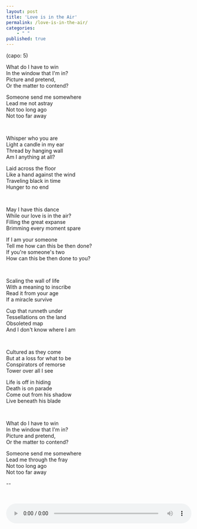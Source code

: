 ```yaml
---
layout: post
title: 'Love is in the Air'
permalink: /love-is-in-the-air/
categories: 
    - " "
published: true
---
```


(capo: 5)  
  
What do I have to win  
In the window that I'm in?  
Picture and pretend,  
Or the matter to contend?  
  
Someone send me somewhere  
Lead me not astray  
Not too long ago   
Not too far away  

<div style="height: 1rem;"></div>

Whisper who you are  
Light a candle in my ear  
Thread by hanging wall  
Am I anything at all?  
  
Laid across the floor  
Like a hand against the wind  
Traveling black in time  
Hunger to no end  

<div style="height: 1rem;"></div>

May I have this dance  
While our love is in the air?  
Filling the great expanse  
Brimming every moment spare  
  
If I am your someone  
Tell me how can this be then done?  
If you're someone's two  
How can this be then done to you?  

<div style="height: 1rem;"></div>

Scaling the wall of life  
With a meaning to inscribe  
Read it from your age  
If a miracle survive  
  
Cup that runneth under  
Tessellations on the land  
Obsoleted map  
And I don't know where I am  

<div style="height: 1rem;"></div>

Cultured as they come  
But at a loss for what to be  
Conspirators of remorse  
Tower over all I see  
  
Life is off in hiding  
Death is on parade  
Come out from his shadow  
Live beneath his blade  

<div style="height: 1rem;"></div>

What do I have to win  
In the window that I'm in?  
Picture and pretend,  
Or the matter to contend?  
  
Someone send me somewhere  
Lead me through the fray  
Not too long ago  
Not too far away  

--

<audio controls style="width:100%;margin:2rem auto 0;">
  <source src="../assets/audio/Love is in the Air.mp3" type="audio/mpeg">
Your browser does not support the audio element.
</audio>